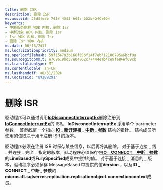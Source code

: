 ```yaml
---
title: 删除 ISR
description: 删除 ISR
ms.assetid: 23d84edb-763f-4383-b05c-832b4249b604
keywords:
- 中断服务例程 WDK 内核，删除 Isr
- 中断对象 WDK 内核，删除 Isr
- Isr WDK 内核，删除 Isr
- 删除 Isr WDK 内核
ms.date: 06/16/2017
ms.localizationpriority: medium
ms.openlocfilehash: 59f156793b166f15bf14f7eb712106795a6bcf9a
ms.sourcegitcommit: e769619bd37e04762c77444e8b4ce9fe86ef09cb
ms.translationtype: MT
ms.contentlocale: zh-CN
ms.lasthandoff: 08/31/2020
ms.locfileid: "89189291"
---
```

# <a name="removing-an-isr"></a>删除 ISR


驱动程序可以通过调用[**IoDisconnectInterruptEx**](/windows-hardware/drivers/ddi/wdm/nf-wdm-iodisconnectinterruptex)删除注册到[**IoConnectInterruptEx**](/windows-hardware/drivers/ddi/wdm/nf-wdm-ioconnectinterruptex)的 ISR。 **IoDisconectInterruptEx** 采用单个 parameter 参数， *该参数是* 一个指向 [**IO \_ 断开连接 \_ 中断 \_ 参数**](/windows-hardware/drivers/ddi/wdm/ns-wdm-_io_disconnect_interrupt_parameters) 结构的指针。 结构成员所使用的值取决于用于注册 ISR 的版本。

驱动程序必须在注册 ISR 时保存某些信息，以后再将其删除。 对于基于连接 \_ 线 \_ 并连接 \_ 完全 \_ 指定的版本，驱动程序必须保存在[**IO \_ CONNECT \_ 中断 \_ 参数**](/windows-hardware/drivers/ddi/wdm/ns-wdm-_io_connect_interrupt_parameters)的**LineBased**或**FullySpecified**成员中提供的值。 对于基于连接 \_ 消息的 \_ 版本，驱动程序必须保存 MessageBased 中提供的值**Version** ，以及**IO \_ CONNECT \_ 中断 \_ 参数**的**microsoft.sqlserver.replication.replicationobject.connectioncontext**成员。

 

